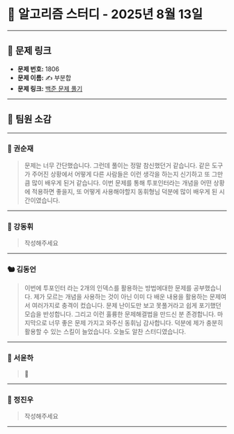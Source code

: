 # 📘 알고리즘 스터디 - 2025년 8월 13일

---

## 🔗 문제 링크

- **문제 번호:** 1806
- **문제 이름:** ✍️ 부분합
- **문제 링크:** [백준 문제 풀기](https://www.acmicpc.net/problem/1806)

---

## 💬 팀원 소감

---

### 🐥 권순재

> 문제는 너무 간단했습니다. 그런데 풀이는 정말 참신했던거 같습니다. 같은 도구가 주어진 상황에서 어떻게 다른 사람들은 이런 생각을 하는지 신기하고 또 그만큼 많이 배우게 된거 같습니다.
  이번 문제를 통해 투포인터라는 개념을 어떤 상황에 적용하면 좋을지, 또 어떻게 사용해야할지 동휘형님 덕분에 많이 배우게 된 시간이였습니다.

---

### 🐰 강동휘

> 작성해주세요
---

### 🐿️ 김동언

> 이번에 투포인터 라는 2개의 인덱스를 활용하는 방법에대한 문제를 공부했습니다. 제가 모르는 개념을 사용하는 것이 아닌 이미 다 배운 내용을 활용하는 문제여서 여러가지로 충격이 컸습니다. 문제 난이도만 보고 못풀거라고 쉽게 포기했던 모습을 반성합니다. 그리고 이런 훌륭한 문제해결법을 만드신 분 존경합니다. 마지막으로 너무 좋은 문제 가지고 와주신 동휘님 감사합니다. 덕분에 제가 충분히 활용할 수 있는 스킬이 늘었습니다. 오늘도 알찬 스터디였습니다.

---

### 🦊 서윤하

> 🛫

---

### 🐳 정진우

> 작성해주세요

---

